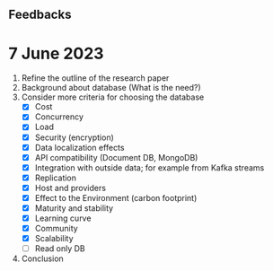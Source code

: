 ## Feedbacks

# 7 June 2023

1. Refine the outline of the research paper
2. Background about database (What is the need?)
3. Consider more criteria for choosing the database
   - [x] Cost
   - [x] Concurrency
   - [x] Load
   - [x] Security (encryption)
   - [x] Data localization effects
   - [x] API compatibility (Document DB, MongoDB)
   - [x] Integration with outside data; for example from Kafka streams
   - [x] Replication
   - [x] Host and providers
   - [x] Effect to the Environment (carbon footprint)
   - [x] Maturity and stability
   - [x] Learning curve
   - [x] Community
   - [x] Scalability
   - [ ] Read only DB
4. Conclusion